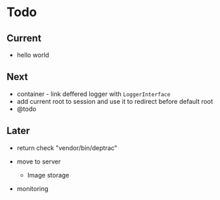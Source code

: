 # Todo

## Current

- hello world

## Next

- container - link deffered logger with `LoggerInterface`
- add current root to session and use it to redirect before default root
- @todo

## Later

- return check "vendor/bin/deptrac"

- move to server
  - Image storage

- monitoring
